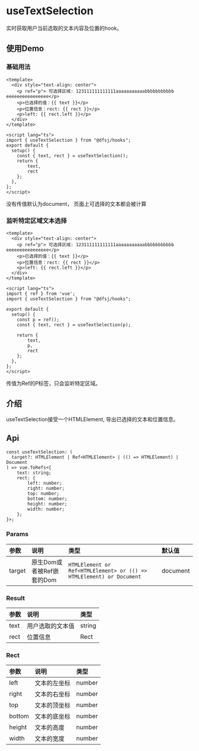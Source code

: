 # useTextSelection

实时获取用户当前选取的文本内容及位置的hook。

## 使用Demo

### 基础用法

```vue
<template>
  <div style="text-align: center">
    <p ref="p"> 可选择区域: 123111111111111aaaaaaaaaaabbbbbbbbbbb eeeeeeeeeeeeeeee</p>
    <p>已选择的值：{{ text }}</p>
    <p>位置信息：rect: {{ rect }}</p>
    <p>left: {{ rect.left }}</p>
  </div>
</template>

<script lang="ts">
import { useTextSelection } from "@dfsj/hooks";
export default {
  setup() {
    const { text, rect } = useTextSelection();
    return {
        text,
        rect
    };
  },
};
</script>
```

没有传值默认为document， 页面上可选择的文本都会被计算

### 监听特定区域文本选择

```vue
<template>
  <div style="text-align: center">
    <p ref="p"> 可选择区域: 123111111111111aaaaaaaaaaabbbbbbbbbbb eeeeeeeeeeeeeeee</p>
    <p>已选择的值：{{ text }}</p>
    <p>位置信息：rect: {{ rect }}</p>
    <p>left: {{ rect.left }}</p>
  </div>
</template>

<script lang="ts">
import { ref } from 'vue';
import { useTextSelection } from "@dfsj/hooks";

export default {
  setup() {
    const p = ref();
    const { text, rect } = useTextSelection(p);

    return {
        text,
        p,
        rect
    };
  },
};
</script>
```

传值为Ref的P标签，只会监听特定区域。

## 介绍

useTextSelection接受一个HTMLElement, 导出已选择的文本和位置信息。

## Api

```
const useTextSelection: (
  target?: HTMLElement | Ref<HTMLElement> | (() => HTMLElement) | Document
) => vue.ToRefs<{
    text: string;
    rect: {
        left: number;
        right: number;
        top: number;
        bottom: number;
        height: number;
        width: number;
    };
}>;
```

### Params

| 参数     | 说明                 | 类型                                                                   | 默认值      |
|:-------|:-------------------|:---------------------------------------------------------------------|:---------|
| target | 原生Dom或者被Ref嵌套的Dom	 | `HTMLElement or Ref<HTMLElement> or (() => HTMLElement) or Document` | document |

### Result

| 参数    | 说明        | 类型     |
|:------|:----------|:-------|
| text	 | 用户选取的文本值	 | string |
| rect	 | 位置信息	     | Rect   |

### Rect

| 参数      | 说明       | 类型     |
|:--------|:---------|:-------|
| left	   | 文本的左坐标	  | number |
| right	  | 文本的右坐标		 | number |
| top	    | 文本的顶坐标		 | number |
| bottom	 | 文本的底坐标		 | number |
| height	 | 文本的高度		  | number |
| width	  | 文本的宽度		  | number |
